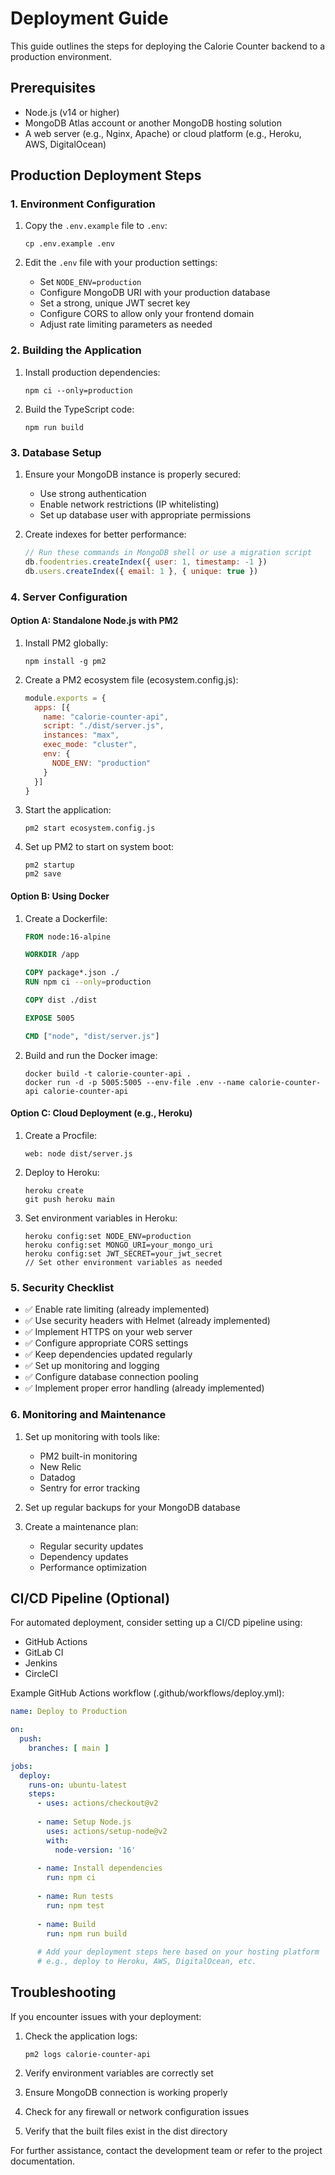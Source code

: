 # Deployment Guide

This guide outlines the steps for deploying the Calorie Counter backend to a production environment.

## Prerequisites

- Node.js (v14 or higher)
- MongoDB Atlas account or another MongoDB hosting solution
- A web server (e.g., Nginx, Apache) or cloud platform (e.g., Heroku, AWS, DigitalOcean)

## Production Deployment Steps

### 1. Environment Configuration

1. Copy the `.env.example` file to `.env`:
   ```
   cp .env.example .env
   ```

2. Edit the `.env` file with your production settings:
   - Set `NODE_ENV=production`
   - Configure MongoDB URI with your production database
   - Set a strong, unique JWT secret key
   - Configure CORS to allow only your frontend domain
   - Adjust rate limiting parameters as needed

### 2. Building the Application

1. Install production dependencies:
   ```
   npm ci --only=production
   ```

2. Build the TypeScript code:
   ```
   npm run build
   ```

### 3. Database Setup

1. Ensure your MongoDB instance is properly secured:
   - Use strong authentication
   - Enable network restrictions (IP whitelisting)
   - Set up database user with appropriate permissions

2. Create indexes for better performance:
   ```javascript
   // Run these commands in MongoDB shell or use a migration script
   db.foodentries.createIndex({ user: 1, timestamp: -1 })
   db.users.createIndex({ email: 1 }, { unique: true })
   ```

### 4. Server Configuration

#### Option A: Standalone Node.js with PM2

1. Install PM2 globally:
   ```
   npm install -g pm2
   ```

2. Create a PM2 ecosystem file (ecosystem.config.js):
   ```javascript
   module.exports = {
     apps: [{
       name: "calorie-counter-api",
       script: "./dist/server.js",
       instances: "max",
       exec_mode: "cluster",
       env: {
         NODE_ENV: "production"
       }
     }]
   }
   ```

3. Start the application:
   ```
   pm2 start ecosystem.config.js
   ```

4. Set up PM2 to start on system boot:
   ```
   pm2 startup
   pm2 save
   ```

#### Option B: Using Docker

1. Create a Dockerfile:
   ```Dockerfile
   FROM node:16-alpine
   
   WORKDIR /app
   
   COPY package*.json ./
   RUN npm ci --only=production
   
   COPY dist ./dist
   
   EXPOSE 5005
   
   CMD ["node", "dist/server.js"]
   ```

2. Build and run the Docker image:
   ```
   docker build -t calorie-counter-api .
   docker run -d -p 5005:5005 --env-file .env --name calorie-counter-api calorie-counter-api
   ```

#### Option C: Cloud Deployment (e.g., Heroku)

1. Create a Procfile:
   ```
   web: node dist/server.js
   ```

2. Deploy to Heroku:
   ```
   heroku create
   git push heroku main
   ```

3. Set environment variables in Heroku:
   ```
   heroku config:set NODE_ENV=production
   heroku config:set MONGO_URI=your_mongo_uri
   heroku config:set JWT_SECRET=your_jwt_secret
   // Set other environment variables as needed
   ```

### 5. Security Checklist

- ✅ Enable rate limiting (already implemented)
- ✅ Use security headers with Helmet (already implemented)
- ✅ Implement HTTPS on your web server
- ✅ Configure appropriate CORS settings
- ✅ Keep dependencies updated regularly
- ✅ Set up monitoring and logging
- ✅ Configure database connection pooling
- ✅ Implement proper error handling (already implemented)

### 6. Monitoring and Maintenance

1. Set up monitoring with tools like:
   - PM2 built-in monitoring
   - New Relic
   - Datadog
   - Sentry for error tracking

2. Set up regular backups for your MongoDB database

3. Create a maintenance plan:
   - Regular security updates
   - Dependency updates
   - Performance optimization

## CI/CD Pipeline (Optional)

For automated deployment, consider setting up a CI/CD pipeline using:
- GitHub Actions
- GitLab CI
- Jenkins
- CircleCI

Example GitHub Actions workflow (.github/workflows/deploy.yml):
```yaml
name: Deploy to Production

on:
  push:
    branches: [ main ]

jobs:
  deploy:
    runs-on: ubuntu-latest
    steps:
      - uses: actions/checkout@v2
      
      - name: Setup Node.js
        uses: actions/setup-node@v2
        with:
          node-version: '16'
          
      - name: Install dependencies
        run: npm ci
        
      - name: Run tests
        run: npm test
        
      - name: Build
        run: npm run build
        
      # Add your deployment steps here based on your hosting platform
      # e.g., deploy to Heroku, AWS, DigitalOcean, etc.
```

## Troubleshooting

If you encounter issues with your deployment:

1. Check the application logs:
   ```
   pm2 logs calorie-counter-api
   ```

2. Verify environment variables are correctly set

3. Ensure MongoDB connection is working properly

4. Check for any firewall or network configuration issues

5. Verify that the built files exist in the dist directory

For further assistance, contact the development team or refer to the project documentation.